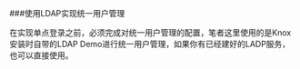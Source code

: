 ###使用LDAP实现统一用户管理

在实现单点登录之前，必须完成对统一用户管理的配置，笔者这里使用的是Knox安装时自带的LDAP Demo进行统一用户管理，如果你有已经建好的LADP服务，也可以直接使用。

